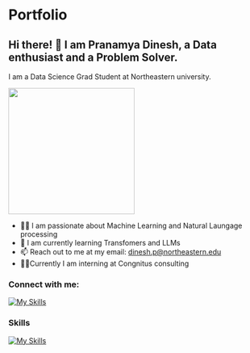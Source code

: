# Portfolio

## Hi there! 👋 I am Pranamya Dinesh, a Data enthusiast and a Problem Solver. 

I am a Data Science Grad Student at Northeastern university. 

<img src="https://github.com/pranamya18/pranamya18/assets/49710041/2250cb06-f245-4e4f-9c3d-f11eb962df31.gif" width="250" height="250"/> 


- :woman_technologist: I am passionate about Machine Learning and Natural Laungage processing                      
- 🌱 I am currently learning Transfomers and LLMs
- 📫 Reach out to me at my email: dinesh.p@northeastern.edu
- 👩‍💼Currently I am interning at Congnitus consulting 

### Connect with me: 
[![My Skills](https://skillicons.dev/icons?i=linkedin)](https://www.linkedin.com/in/pranamya-dinesh/)
                                       
### Skills     

[![My Skills](https://skillicons.dev/icons?i=c,python,r,tensorflow,pytorch,docker,aws,mongodb,mysql,anaconda,atom,vscode,sklearn,github,git,postman,fastapi,latex,notion,qt)](https://skillicons.dev)      
